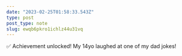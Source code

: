 ```yaml
---
date: "2023-02-25T01:58:33.543Z"
type: post 
post_type: note
slug: ewqb6pkro1ichlz44u31vq
---
```

✅ Achievement unlocked! My 14yo laughed at one of my dad jokes!
